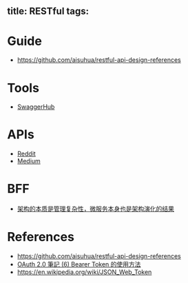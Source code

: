 title: RESTful
tags:
---

# Guide

- <https://github.com/aisuhua/restful-api-design-references>

# Tools

- [SwaggerHub](https://swaggerhub.com/)

# APIs

- [Reddit](https://www.reddit.com/dev/api)
- [Medium](https://github.com/Medium/medium-api-docs)

# BFF

- [架构的本质是管理复杂性，微服务本身也是架构演化的结果](http://mp.weixin.qq.com/s?__biz=MjM5MDE0Mjc4MA==&mid=503509010&idx=1&sn=63a849e4ef85ea6f14bb39d54e2d045d#rd)


# References

- <https://github.com/aisuhua/restful-api-design-references>
- [OAuth 2.0 筆記 (6) Bearer Token 的使用方法](https://blog.yorkxin.org/2013/09/30/oauth2-6-bearer-token)
- <https://en.wikipedia.org/wiki/JSON_Web_Token>
